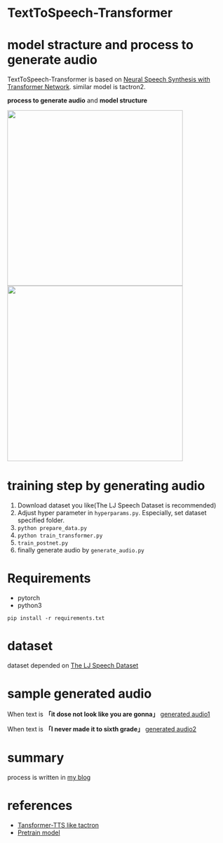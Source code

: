 # TextToSpeech-Transformer

# model stracture and process to generate audio

TextToSpeech-Transformer is based on [Neural Speech Synthesis with Transformer Network](https://arxiv.org/abs/1809.08895).
similar model is tactron2.

<b>process to generate audio</b> and <b>model structure</b>

<img src="https://user-images.githubusercontent.com/48679574/86134591-ca91f000-bb24-11ea-8c02-807544c708dc.jpg" width="400px"><img src="https://user-images.githubusercontent.com/48679574/86134611-d1206780-bb24-11ea-81e0-b156ac8c8b97.png" width="400px">



# training step by generating audio
1. Download dataset you like(The LJ Speech Dataset is recommended)
2. Adjust hyper parameter in ```hyperparams.py```. Especially, set dataset specified folder.
3. ```python prepare_data.py```
4. ```python train_transformer.py```
5. ```train_postnet.py```
6. finally generate audio by ```generate_audio.py```


# Requirements

- pytorch
- python3
```
pip install -r requirements.txt
```

# dataset

dataset depended on [The LJ Speech Dataset](https://keithito.com/LJ-Speech-Dataset/)



# sample generated audio

When text is <b>「it dose not look like you are gonna」</b>
[generated audio1](https://www.instagram.com/p/CCDXhJBlqmr/?igshid=1dufrqobhvk0f)

When text is <b>「I never made it to sixth grade」</b>
[generated audio2](https://www.instagram.com/p/CCDXV6OFRYy/?igshid=6czncaupql0s)



# summary 

process is written in [my blog](https://trafalbad.hatenadiary.jp/entry/2020/06/30/231219)


# references

- [Tansformer-TTS like tactron](https://github.com/soobinseo/Transformer-TTS)
- [Pretrain model](https://drive.google.com/drive/folders/1r1tdgsdtipLossqD9ZfDmxSZb8nMO8Nf)




